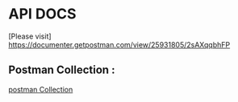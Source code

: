 # API DOCS

[Please visit] https://documenter.getpostman.com/view/25931805/2sAXqqbhFP

## Postman Collection :

[postman Collection](../docs/assets/Lawhaty.postman_collection.json)
